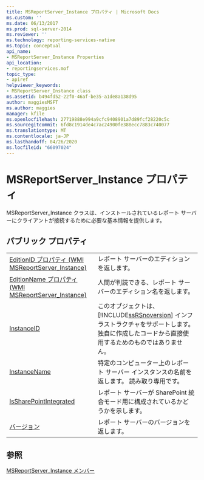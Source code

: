 ```yaml
---
title: MSReportServer_Instance プロパティ | Microsoft Docs
ms.custom: ''
ms.date: 06/13/2017
ms.prod: sql-server-2014
ms.reviewer: ''
ms.technology: reporting-services-native
ms.topic: conceptual
api_name:
- MSReportServer_Instance Properties
api_location:
- reportingservices.mof
topic_type:
- apiref
helpviewer_keywords:
- MSReportServer_Instance class
ms.assetid: b494fd52-22f0-46af-be35-a1de8a138d95
author: maggiesMSFT
ms.author: maggies
manager: kfile
ms.openlocfilehash: 27719888e994a9cfc9408901a7d89fcf28220c5c
ms.sourcegitcommit: 6fd8c1914de4c7ac24900fe388ecc7883c740077
ms.translationtype: MT
ms.contentlocale: ja-JP
ms.lasthandoff: 04/26/2020
ms.locfileid: "66097024"
---
```

# <a name="msreportserver_instance-properties"></a>MSReportServer_Instance プロパティ
  MSReportServer_Instance クラスは、インストールされているレポート サーバーにクライアントが接続するために必要な基本情報を提供します。  
  
## <a name="public-properties"></a>パブリック プロパティ  
  
|||  
|-|-|  
|[EditionID プロパティ &#40;WMI MSReportServer_Instance&#41;](msreportserver-instance-properties-editionid.md)|レポート サーバーのエディションを返します。|  
|[EditionName プロパティ &#40;WMI MSReportServer_Instance&#41;](msreportserver-instance-properties-editionname.md)|人間が判読できる、レポート サーバーのエディション名を返します。|  
|[InstanceID](msreportserver-instance-properties-instanceid.md)|このオブジェクトは、 [!INCLUDE[ssRSnoversion](../../includes/ssrsnoversion-md.md)] インフラストラクチャをサポートします。独自に作成したコードから直接使用するためのものではありません。|  
|[InstanceName](msreportserver-instance-properties-instancename.md)|特定のコンピューター上のレポート サーバー インスタンスの名前を返します。 読み取り専用です。|  
|[IsSharePointIntegrated](msreportserver-instance-properties-issharepointintegrated.md)|レポート サーバーが SharePoint 統合モード用に構成されているかどうかを示します。|  
|[バージョン](msreportserver-instance-properties-version.md)|レポート サーバーのバージョンを返します。|  
  
## <a name="see-also"></a>参照  
 [MSReportServer_Instance メンバー](msreportserver-instance-members.md)  
  
  
